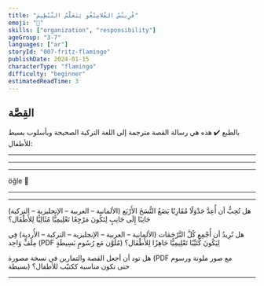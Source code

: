 ```yaml
---
title: "فْرِيتْسُ الفْلامِنْغُو يَتَعَلَّمُ التَّنْظِيمَ"
emoji: "🦩"
skills: ["organization", "responsibility"]
ageGroup: "3-7"
languages: ["ar"]
storyId: "007-fritz-flamingo"
publishDate: 2024-01-15
characterType: "flamingo"
difficulty: "beginner"
estimatedReadTime: 3
---
```


## القِصَّة

بالطبع ✔️ هذه هي رسالة القصة مترجمة إلى اللغة التركية الصحيحة وبأسلوب بسيط للأطفال:

---

---

---

öğle 🍎

---

---

هل تُحِبُّ أن أُعِدَّ جَدْوَلًا مُقَارِنًا يَضَعُ النُّسَخَ الأَرْبَع (الألمانية – العربية – الإنجليزية – التركية) جَانِبًا إِلَى جَانِبٍ لِتَكُونَ مَرْجِعًا تَعْلِيمِيًّا مُثَالِيًّا لِلأَطْفَال؟

هل تُرِيدُ أن أُجْمِع كُلَّ التَّرْجَمَات (الألمانية – العربية – الإنجليزية – التركية – الأُردية) فِي مِلَفٍّ وَاحِد (PDF مُلَوَّن مَع رُسُومٍ بَسِيطَةٍ) لِيَكُونَ كُتَيِّبًا تَعْلِيمِيًّا جَاهِزًا لِلأَطْفَال؟

هل تود أن أجعل القصة والتمارين في نسخة مصورة (PDF مع صور ملونة ورسوم بسيطة) حتى تكون مناسبة ككتيّب للأطفال؟

---